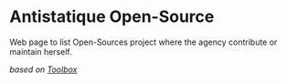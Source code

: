 # Antistatique Open-Source

Web page to list Open-Sources project where the agency contribute or maintain herself.

*based on [Toolbox](http://frontend.github.io/toolbox/)*
